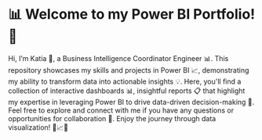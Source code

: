 
# 📊 Welcome to my Power BI Portfolio! 🚀

Hi, I’m Katia 👋, a Business Intelligence Coordinator Engineer 📊. This repository showcases my skills and projects in Power BI 📈, demonstrating my ability to transform data into actionable insights 💡. Here, you'll find a collection of interactive dashboards 📊, insightful reports 📋 that highlight my expertise in leveraging Power BI to drive data-driven decision-making 🚀. Feel free to explore and connect with me if you have any questions or opportunities for collaboration 🤝. Enjoy the journey through data visualization! 🚀📈💡
